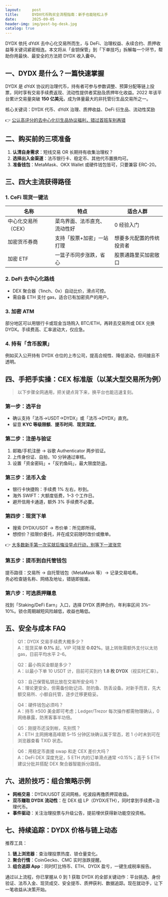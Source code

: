 ```yaml
---
layout:     post
title:      DYDX代币购买全流程指南：新手也能轻松上手
date:       2025-09-05
header-img: img/post-bg-desk.jpg
catalog: true
---
```


DYDX 依托 dYdX 去中心化交易所而生，与 DeFi、治理权益、永续合约、质押收益等关键词紧密相连。本文将从「金钥保管」到「下单技巧」拆解每一个环节，帮助你用最快、最安全的方法把 DYDX 收入囊中。

## 一、DYDX 是什么？一篇快速掌握
DYDX 是 dYdX 协议的治理代币，持有者可参与参数调整、预算分配等链上投票，同时享有交易手续费返现、流动性提供者奖励及质押年化收益。2022 年该平台累计交易量突破 **150 亿美元**，成为体量最大的非托管衍生品交易所之一。

核心关键词：DYDX 代币、dYdX 治理、质押收益、DeFi 衍生品、流动性奖励

👉 [公认高评分的去中心化衍生品协议福利，错过首班车别再错 ](https://okxdog.com/)

## 二、购买前的三项准备
1. **认清自身需求**：短线交易 OR 长期持有收集治理权？  
2. **选择出入金渠道**：法币银行卡、稳定币、其他代币置换均可。  
3. **准备钱包**：MetaMask、OKX Wallet 或硬件钱包皆可，只要兼容 ERC-20。

## 三、四大主流获得路径

### 1. CeFi 现货一键法
| 名称 | 特点 | 适合人群 |
|---|---|---|
| 中心化交易所（CEX） | 菜鸟界面、法币直充、流动性好 | 0 经验入门 |
| 加密货币券商 | 支持「股票+加密」一站打理 | 想要多元配置的传统投资者 |
| 加密 ETF | 一篮子币同步涨跌，省心 | 股票通路里买加密敞口 |

### 2. DeFi 去中心化路线
- DEX 聚合器（1inch、0x）自动比价，滑点可控。  
- 需自备 ETH 支付 gas，适合已有加密资产的用户。

### 3. 加密 ATM
部分地区可以用银行卡或现金当场购入 BTC/ETH，再转去交易所或 DEX 兑换 DYDX。手续费高、汇率波动大，仅应急。

### 4. 持有「含币股票」
例如买入公开持有 DYDX 仓位的上市公司，提高合规性、降低波动，但间接且不透明。

## 四、手把手实操：CEX 标准版（以某大型交易所为例）
> 以下步骤全网通用，把关键点背下来，换平台也能迅速复刻。

### 第一步：选平台
- 确认支持「法币→USDT→DYDX」或「法币→DYDX」直充。  
- 留意 **KYC 等级限额**、**提币时间**、**现货深度**。

### 第二步：注册与验证
1. 邮箱/手机注册 → 谷歌 Authenticator 两步验证。  
2. 上传身份证、自拍，10 分钟通过审核。  
3. 设置「资金密码」+「反钓鱼码」，最大限度防盗。

### 第三步：法币入金
- 银行卡快捷购：手续费 1% 左右，秒到。  
- 海外 SWIFT：大额度低费，1–3 个工作日。  
- 避开信用卡通道，额外 3% 手续费不必要。

### 第四步：现货下单
- 搜索 DYDX/USDT → 市价单：所见即所得。  
- 想控价？挂限价委托，并在成交前随时改价或撤单。

👉 [大多数新手第一次买就后悔没早点行动，别等下一波涨完](https://okxdog.com/)

### 第五步：提币到自托管钱包
提币路径：交易所 → 自托管钱包（MetaMask 等）→ 记录交易哈希。  
务必检查链名称、网络及地址，错链即报废。

### 第六步：可选质押赚息
找到「Staking/DeFi Earn」入口，选择 DYDX 质押合约，年利率区间 3%–10%。锁仓周期越短风险越低，收益也略低。

## 五、安全与成本 FAQ

> Q1：DYDX 交易手续费大概多少？  
A：现货买单 **0.1%** 起，VIP 可降至 **0.02%**。链上转账需额外支付以太坊 gas，日前平均水平 $2–$6。

> Q2：最小购买金额是多少？  
A：以最小下单 10 USDT 计，目前可买到约 **1.8 枚 DYDX**（视实时汇率）。

> Q3：自己保管私钥比放在交易所安全吗？  
A：理论更安全，但需备份助记词、防钓鱼、防丢设备。对新手而言，先大额交易所、小额自托管，逐步迁移更稳妥。

> Q4：硬件钱包必须吗？  
A：持币 ≥500 美金即可考虑；Ledger/Trezor 每次操作都需物理确认，0 网络暴露，防黑客事半功倍。

> Q5：刚提币还没到帐，先别慌？  
A：ETH 主网拥堵高峰期 5–15 分钟区块确认属于常态，若 1 小时未到可在浏览器查看 TXID 状态。

> Q6：用稳定币直接 swap 和走 CEX 差价大吗？  
A：DeFi DEX 深度充足，5 ETH 内的订单滑点通常 <0.15%；高于 5 ETH 建议分批并搭配 DEX 聚合器智能拆分路径。

## 六、进阶技巧：组合策略示例
- **网格交易**：DYDX/USDT 区间网格，吃波段再撸质押双收益。  
- **双币赚取 DYDX 流动性**：在 DEX 组 LP（DYDX/ETH），同时拿到手续费+治理代币。  
- **事件驱动**：关注治理投票与升级公告，提前埋伏获得新功能空投资格。

## 七、持续追踪：DYDX 价格与链上动态
推荐工具：
1. **链上浏览器**：查治理投票热度、锁仓量变化。  
2. **聚合行情**：CoinGecko、CMC 实时涨跌提醒。  
3. **组合追踪 App**：同时盯比特币、ETH、DYDX 盈亏，一键生成税率报告。

通过以上流程，你已掌握从 0 到 1 获取 DYDX 的全部关键动作：平台挑选、身份验证、法币入金、现货成交、安全提币、质押获利、数据追踪。现在就动手，让下一笔收益从决策开始。